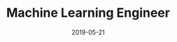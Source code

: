 ---
date: '2019-05-21'
title: 'Machine Learning Engineer'
company: 'BMO (AML)'
location: 'Chicago, IL'
range: 'May 2019 - March 2021'
url: 'https://www.bmo.com/en-us/main/personal/'
tag: 'Klaviyo'
technologies: ['Javascript', 'PyTorch', 'AWS', 'Hadoop', 'Anomaly detection']
---